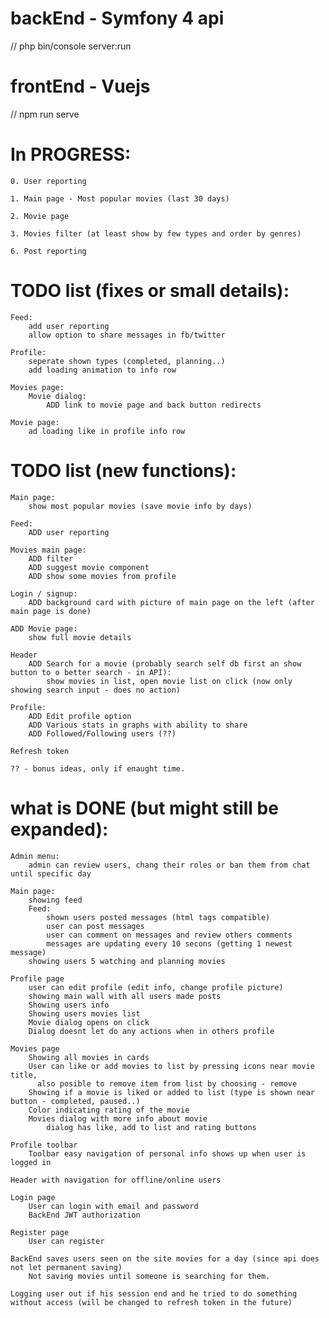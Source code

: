 # backEnd - Symfony 4 api
// php bin/console server:run

# frontEnd - Vuejs
// npm run serve

# In PROGRESS:    
    0. User reporting
    
    1. Main page - Most popular movies (last 30 days)
    
    2. Movie page
    
    3. Movies filter (at least show by few types and order by genres)
    
    6. Post reporting
        
# TODO list (fixes or small details):  
    Feed:
        add user reporting
        allow option to share messages in fb/twitter
        
    Profile:
        seperate shown types (completed, planning..)
        add loading animation to info row

    Movies page:
        Movie dialog:
            ADD link to movie page and back button redirects
            
    Movie page:
        ad loading like in profile info row
        
# TODO list (new functions):
    Main page:
        show most popular movies (save movie info by days)  
        
    Feed:
        ADD user reporting

    Movies main page:
        ADD filter
        ADD suggest movie component
        ADD show some movies from profile
        
    Login / signup:
        ADD background card with picture of main page on the left (after main page is done)
            
    ADD Movie page:
        show full movie details
        
    Header
        ADD Search for a movie (probably search self db first an show button to o better search - in API):
            show movies in list, open movie list on click (now only showing search input - does no action)
        
    Profile:
        ADD Edit profile option
        ADD Various stats in graphs with ability to share
        ADD Followed/Following users (??)
    
    Refresh token

    ?? - bonus ideas, only if enaught time.

# what is DONE (but might still be expanded):
    Admin menu:
        admin can review users, chang their roles or ban them from chat until specific day
    
    Main page:
        showing feed
        Feed:
            shown users posted messages (html tags compatible)
            user can post messages
            user can comment on messages and review others comments
            messages are updating every 10 secons (getting 1 newest message)
        showing users 5 watching and planning movies

    Profile page
        user can edit profile (edit info, change profile picture)
        showing main wall with all users made posts
        Showing users info
        Showing users movies list
        Movie dialog opens on click
        Dialog doesnt let do any actions when in others profile

    Movies page
        Showing all movies in cards
        User can like or add movies to list by pressing icons near movie title, 
          also posible to remove item from list by choosing - remove
        Showing if a movie is liked or added to list (type is shown near button - completed, paused..)
        Color indicating rating of the movie
        Movies dialog with more info about movie
            dialog has like, add to list and rating buttons
        
    Profile toolbar
        Toolbar easy navigation of personal info shows up when user is logged in
        
    Header with navigation for offline/online users
    
    Login page
        User can login with email and password
        BackEnd JWT authorization
    
    Register page
        User can register
        
    BackEnd saves users seen on the site movies for a day (since api does not let permanent saving)
        Not saving movies until someone is searching for them.
        
    Logging user out if his session end and he tried to do something without access (will be changed to refresh token in the future)